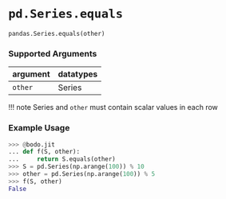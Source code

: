 # `pd.Series.equals`

`pandas.Series.equals(other)`

### Supported Arguments

| argument | datatypes |
|-----------------------------|---------------------------------------|
| `other` | Series |

!!! note
Series and `other` must contain scalar values in each row

### Example Usage

```py
>>> @bodo.jit
... def f(S, other):
...     return S.equals(other)
>>> S = pd.Series(np.arange(100)) % 10
>>> other = pd.Series(np.arange(100)) % 5
>>> f(S, other)
False
```
